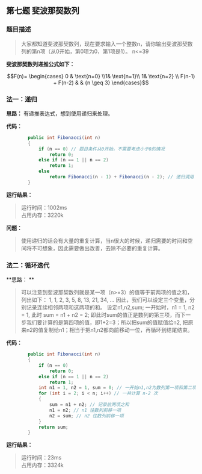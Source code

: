 ## 第七题 斐波那契数列

### 题目描述
> 大家都知道斐波那契数列，现在要求输入一个整数n，请你输出斐波那契数列的第n项（从0开始，第0项为0，第1项是1）。
n<=39

**斐波那契数列递推公式如下：** 

$$F(n)= \begin{cases} 0 & \text{n=0} \\1& \text{n=1}\\ 
1& \text{n=2} \\
F(n-1) + F(n-2) & & {n \geq 3} \end{cases}$$

### 法一：递归

**思路：** 有递推表达式，想到使用递归来处理。

**代码：** 

```C#
        public int Fibonacci(int n)
        {
            if (n == 0) // 题目条件从0开始，不需要考虑小于0的情况
                return 0;
            else if (n == 1 || n == 2)
                return 1;
            else
                return Fibonacci(n - 1) + Fibonacci(n - 2); // 递归调用
        }
```

**运行结果：** 

> 运行时间：1002ms   
占用内存：3220k

**问题：** 

> 使用递归的话会有大量的重复计算，当n很大的时候，递归需要的时间和空间将不可想象，因此需要做出改善，去除不必要的重复计算。

### 法二：循环迭代

**思路： ** 

> 可以注意到斐波那契数列就是某一项（n>=3）的值等于前两项的值之和，列出如下：
1, 1, 2, 3, 5, 8, 13, 21, 34, ...
因此，我们可以设定三个变量，分别记录连续相邻两项和这两项的和。
设定n1,n2,sum; 
一开始时，n1 = 1, n2 = 1, 此时 sum = n1 + n2 = 2; 即此时sum的值正是数列的第三项，而下一步我们要计算的是第四项的值，即1+2=3；所以把sum的值赋值给n2, 把原来n2的值复制给n1；相当于把n1,n2都向前移动一位，再循环到结尾结束。

**代码：** 

```C#
        public int Fibonacci(int n)
        {
            if (n == 0)
                return 0;
            else if (n == 1 || n == 2)
                return 1;
            int n1 = 1, n2 = 1, sum = 0; // 一开始n1,n2为数列第一项和第二项
            for (int i = 2; i < n; i++) // 一共计算 n-2 次
            {
                sum = n1 + n2; // 记录前两项之和
                n1 = n2; // n1 往数列前移一项
                n2 = sum; // n2 往数列前移一项
            }
            return sum;
        }
```

**运行结果：** 
> 运行时间：23ms   
占用内存：3324k
